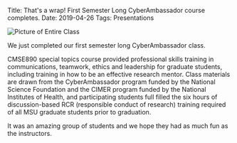 Title: That's a wrap!  First Semester Long CyberAmbassador course completes.
Date: 2019-04-26
Tags: Presentations

![Picture of Entire Class](//colbrydi.github.io/cyberambassadors/images/CMSE890-S2019.jpg)

We just completed our first semester long CyberAmbassador class.  

CMSE890 special topics course provided professional skills training in communications, teamwork, ethics and leadership for graduate students, including training in how to be an effective research mentor.
Class materials are drawn from the CyberAmbassador program funded by the National Science
Foundation and the CIMER program funded by the National Institutes of Health, and participating students full filled the six hours of discussion-based RCR (responsible conduct of research) training required of all MSU
graduate students prior to graduation.

It was an amazing group of students and we hope they had as much fun as the instructors.  
